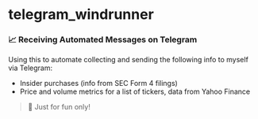 # telegram_windrunner

### 📈 Receiving Automated Messages on Telegram 
Using this to automate collecting and sending the following info to myself via Telegram:
- Insider purchases (info from SEC Form 4 filings)
- Price and volume metrics for a list of tickers, data from Yahoo Finance  
  
> 🥧 Just for fun only! 

